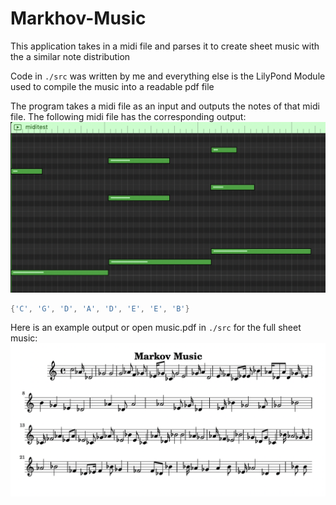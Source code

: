 # Markhov-Music
This application takes in a midi file and parses it to create sheet music with the a similar note distribution

Code in `./src` was written by me and everything else is the LilyPond Module used to compile the music into a readable pdf file

The program takes a midi file as an input and outputs the notes of that midi file. The following midi file has the corresponding output:
![test](MidiInput.png?raw=true "Title")
```c++
{'C', 'G', 'D', 'A', 'D', 'E', 'E', 'B'}
```


Here is an example output or open music.pdf in `./src` for the full sheet music:
![test](Example.png?raw=true "Title")
